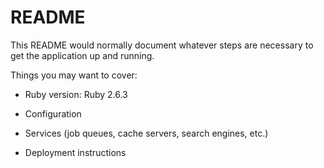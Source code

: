 # README

This README would normally document whatever steps are necessary to get the
application up and running.

Things you may want to cover:

* Ruby version: Ruby 2.6.3

* Configuration

* Services (job queues, cache servers, search engines, etc.)

* Deployment instructions

